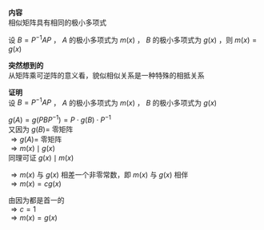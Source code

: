 **内容**  
相似矩阵具有相同的极小多项式  
  
设 $B=P^{-1}AP$ ， $A$ 的极小多项式为 $m(x)$ ， $B$ 的极小多项式为 $g(x)$ ，则 $m(x)=g(x)$  
  
**突然想到的**  
从矩阵乘可逆阵的意义看，貌似相似关系是一种特殊的相抵关系  
  
**证明**  
设 $B=P^{-1}AP$ ， $A$ 的极小多项式为 $m(x)$ ， $B$ 的极小多项式为 $g(x)$  
  
$g(A)=g(PBP^{-1})=P\cdot g(B)\cdot P^{-1}$  
又因为 $g(B)=$ 零矩阵  
$\Rightarrow g(A)=$ 零矩阵  
$\Rightarrow m(x)\mid g(x)$  
同理可证 $g(x)\mid m(x)$  
  
$\Rightarrow m(x)$ 与 $g(x)$ 相差一个非零常数，即 $m(x)$ 与 $g(x)$ 相伴  
$\Rightarrow m(x)=c g(x)$  
  
由因为都是首一的  
$\Rightarrow c=1$  
$\Rightarrow m(x)=g(x)$  
